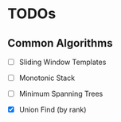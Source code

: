 # TODOs

## Common Algorithms

- [ ] Sliding Window Templates
- [ ] Monotonic Stack
- [ ] Minimum Spanning Trees
- [x] Union Find (by rank)

